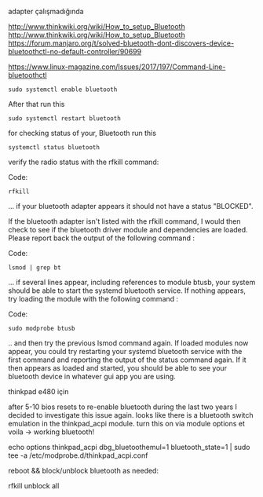 adapter çalışmadığında

http://www.thinkwiki.org/wiki/How_to_setup_Bluetooth
http://www.thinkwiki.org/wiki/How_to_setup_Bluetooth
https://forum.manjaro.org/t/solved-bluetooth-dont-discovers-device-bluetoothctl-no-default-controller/90699

https://www.linux-magazine.com/Issues/2017/197/Command-Line-bluetoothctl

```
sudo systemctl enable bluetooth
```

After that run this
```
sudo systemctl restart bluetooth
```
for checking status of your, Bluetooth run this
```
systemctl status bluetooth
```


verify the radio status with the rfkill command:

Code:

```
rfkill
```

... if your bluetooth adapter appears it should not have a status "BLOCKED".

If the bluetooth adapter isn't listed with the rfkill command, I would then check to see if the bluetooth driver module and dependencies are loaded. Please report back the output of the following command :

Code:
```
lsmod | grep bt
```
... if several lines appear, including references to module btusb, your system should be able to start the systemd bluetooth service. If nothing appears, try loading the module with the following command :

Code:
```
sudo modprobe btusb
```
.. and then try the previous lsmod command again. If loaded modules now appear, you could try restarting your systemd bluetooth service with the first command and reporting the output of the status command again. If it then appears as loaded and started, you should be able to see your bluetooth device in whatever gui app you are using. 


thinkpad e480 için

after 5-10 bios resets to re-enable bluetooth during the last two years I decided to investigate this issue again. looks like there is a bluetooth switch emulation in the thinkpad_acpi module. turn this on via module options et voila -> working bluetooth!

echo options thinkpad_acpi dbg_bluetoothemul=1 bluetooth_state=1 | sudo tee -a /etc/modprobe.d/thinkpad_acpi.conf

reboot && block/unblock bluetooth as needed:

rfkill unblock all







